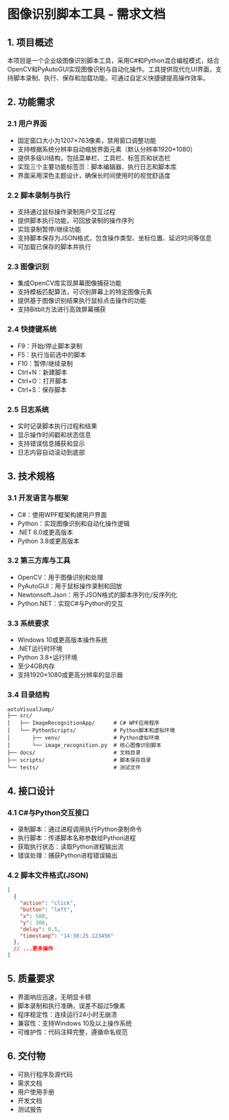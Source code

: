 # 图像识别脚本工具 - 需求文档

## 1. 项目概述
本项目是一个企业级图像识别脚本工具，采用C#和Python混合编程模式，结合OpenCV和PyAutoGUI实现图像识别与自动化操作。工具提供现代化UI界面，支持脚本录制、执行、保存和加载功能，可通过自定义快捷键提高操作效率。

## 2. 功能需求

### 2.1 用户界面
- 固定窗口大小为1207×763像素，禁用窗口调整功能
- 支持根据系统分辨率自动缩放界面元素（默认分辨率1920×1080）
- 提供多级UI结构，包括菜单栏、工具栏、标签页和状态栏
- 实现三个主要功能标签页：脚本编辑器、执行日志和脚本库
- 界面采用深色主题设计，确保长时间使用时的视觉舒适度

### 2.2 脚本录制与执行
- 支持通过鼠标操作录制用户交互过程
- 提供脚本执行功能，可回放录制的操作序列
- 实现录制暂停/继续功能
- 支持脚本保存为JSON格式，包含操作类型、坐标位置、延迟时间等信息
- 可加载已保存的脚本并执行

### 2.3 图像识别
- 集成OpenCV库实现屏幕图像捕获功能
- 支持模板匹配算法，可识别屏幕上的特定图像元素
- 提供基于图像识别结果执行鼠标点击操作的功能
- 支持Bitblt方法进行高效屏幕捕获

### 2.4 快捷键系统
- F9：开始/停止脚本录制
- F5：执行当前选中的脚本
- F10：暂停/继续录制
- Ctrl+N：新建脚本
- Ctrl+O：打开脚本
- Ctrl+S：保存脚本

### 2.5 日志系统
- 实时记录脚本执行过程和结果
- 显示操作时间戳和状态信息
- 支持错误信息捕获和显示
- 日志内容自动滚动到底部

## 3. 技术规格

### 3.1 开发语言与框架
- C#：使用WPF框架构建用户界面
- Python：实现图像识别和自动化操作逻辑
- .NET 6.0或更高版本
- Python 3.8或更高版本

### 3.2 第三方库与工具
- OpenCV：用于图像识别和处理
- PyAutoGUI：用于鼠标操作录制和回放
- Newtonsoft.Json：用于JSON格式的脚本序列化/反序列化
- Python.NET：实现C#与Python的交互

### 3.3 系统要求
- Windows 10或更高版本操作系统
- .NET运行时环境
- Python 3.8+运行环境
- 至少4GB内存
- 支持1920×1080或更高分辨率的显示器

### 3.4 目录结构
```
aotuVisualJump/
├── src/
│   ├── ImageRecognitionApp/      # C# WPF应用程序
│   └── PythonScripts/            # Python脚本和虚拟环境
│       ├── venv/                 # Python虚拟环境
│       └── image_recognition.py  # 核心图像识别脚本
├── docs/                         # 文档目录
├── scripts/                      # 脚本保存目录
└── tests/                        # 测试文件
```

## 4. 接口设计

### 4.1 C#与Python交互接口
- 录制脚本：通过进程调用执行Python录制命令
- 执行脚本：传递脚本名称参数给Python进程
- 获取执行状态：读取Python进程输出流
- 错误处理：捕获Python进程错误输出

### 4.2 脚本文件格式(JSON)
```json
[
  {
    "action": "click",
    "button": "left",
    "x": 500,
    "y": 300,
    "delay": 0.5,
    "timestamp": "14:30:25.123456"
  },
  // ...更多操作
]
```

## 5. 质量要求
- 界面响应迅速，无明显卡顿
- 脚本录制和执行准确，误差不超过5像素
- 程序稳定性：连续运行24小时无崩溃
- 兼容性：支持Windows 10及以上操作系统
- 可维护性：代码注释完整，遵循命名规范

## 6. 交付物
- 可执行程序及源代码
- 需求文档
- 用户使用手册
- 开发文档
- 测试报告